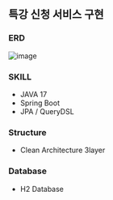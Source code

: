 ## 특강 신청 서비스 구현


### ERD
![image](https://github.com/saebak/hhplus-lecturesService/assets/45276842/5add43e4-c985-48a7-b69b-065d325300f7)

### SKILL

 * JAVA 17
 * Spring Boot
 * JPA / QueryDSL
 
### Structure

 * Clean Architecture 3layer

### Database

 * H2 Database 

